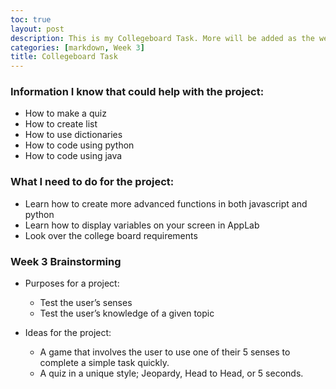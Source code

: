 ```yaml
---
toc: true
layout: post
description: This is my Collegeboard Task. More will be added as the weeks go by.
categories: [markdown, Week 3]
title: Collegeboard Task
---
```


### Information I know that could help with the project:

* How to make a quiz
* How to create list
* How to use dictionaries
* How to code using python
* How to code using java

### What I need to do for the project:

* Learn how to create more advanced functions in both javascript and python
* Learn how to display variables on your screen in AppLab
* Look over the college board requirements

### Week 3 Brainstorming

* Purposes for a project:
    * Test the user’s senses
    * Test the user’s knowledge of a given topic

* Ideas for the project:
    * A game that involves the user to use one of their 5 senses to complete a simple task quickly.
    * A quiz in a unique style; Jeopardy, Head to Head, or 5 seconds.